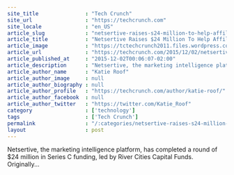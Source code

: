 ```yaml
---
site_title               : "Tech Crunch"
site_url                 : "https://techcrunch.com"
site_locale              : "en_US"
article_slug             : "netsertive-raises-s24-million-to-help-affiliates-with-marketing"
article_title            : "Netsertive Raises $24 Million To Help Affiliates With Marketing"
article_image            : "https://tctechcrunch2011.files.wordpress.com/2012/01/chrysler_print_image-1.jpg?w=640&h=400&crop=1"
article_url              : "https://techcrunch.com/2015/12/02/netsertive-raises-24-million-to-help-affiliates-with-marketing/"
article_published_at     : "2015-12-02T00:06:07-02:00"
article_description      : "Netsertive, the marketing intelligence platform, has completed a round of $24 million in Series C funding, led by River Cities Capital Funds. Originally..."
article_author_name      : "Katie Roof"
article_author_image     : null
article_author_biography : null
article_author_profile   : "https://techcrunch.com/author/katie-roof/"
article_author_facebook  : null
article_author_twitter   : "https://twitter.com/Katie_Roof"
category                 : ['technology']
tags                     : ['Tech Crunch']
permalink                : "/:categories/netsertive-raises-s24-million-to-help-affiliates-with-marketing/"
layout                   : post
---
```


Netsertive, the marketing intelligence platform, has completed a round of $24 million in Series C funding, led by River Cities Capital Funds. Originally...
